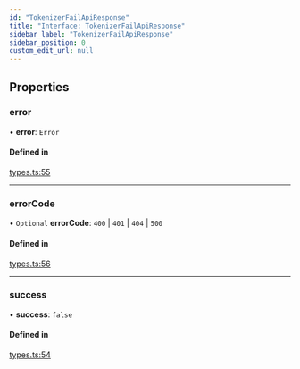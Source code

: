 ```yaml
---
id: "TokenizerFailApiResponse"
title: "Interface: TokenizerFailApiResponse"
sidebar_label: "TokenizerFailApiResponse"
sidebar_position: 0
custom_edit_url: null
---
```


## Properties

### error

• **error**: `Error`

#### Defined in

[types.ts:55](https://github.com/refinery-labs/lunasec-monorepo/blob/84c42bc/js/sdks/packages/tokenizer-sdk/src/types.ts#L55)

___

### errorCode

• `Optional` **errorCode**: ``400`` \| ``401`` \| ``404`` \| ``500``

#### Defined in

[types.ts:56](https://github.com/refinery-labs/lunasec-monorepo/blob/84c42bc/js/sdks/packages/tokenizer-sdk/src/types.ts#L56)

___

### success

• **success**: ``false``

#### Defined in

[types.ts:54](https://github.com/refinery-labs/lunasec-monorepo/blob/84c42bc/js/sdks/packages/tokenizer-sdk/src/types.ts#L54)
